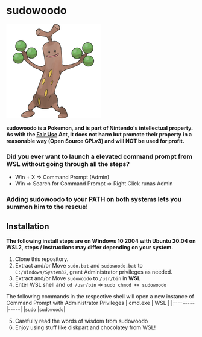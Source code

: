 # sudowoodo
![alt text](https://github.com/haoxiangliew/sudowoodo/blob/master/sudowoodo.png?raw=true)

**sudowoodo is a Pokemon, and is part of Nintendo's intellectual property. As with the [Fair Use](https://en.wikipedia.org/wiki/Fair_use) Act, it does not harm but promote their property in a reasonable way (Open Source GPLv3) and will NOT be used for profit.**

### Did you ever want to launch a elevated command prompt from WSL without going through all the steps?
* Win + X => Command Prompt (Admin)
* Win => Search for Command Prompt => Right Click runas Admin
### Adding sudowoodo to your PATH on both systems lets you summon him to the rescue!

Installation
------
**The following install steps are on Windows 10 2004 with Ubuntu 20.04 on WSL2, steps / instructions may differ depending on your system.**
1. Clone this repository.
2. Extract and/or Move `sudo.bat` and `sudowoodo.bat` to `C:/Windows/System32`, grant Administrator privileges as needed.
3. Extract and/or Move `sudowoodo` to `/usr/bin` in **WSL**
4. Enter WSL shell and `cd /usr/bin` => `sudo chmod +x sudowoodo`

The following commands in the respective shell will open a new instance of Command Prompt with Administrator Privileges
| cmd.exe | WSL |
|---------|-----|
|`sudo`   |`sudowoodo`|

5. Carefully read the words of wisdom from sudowoodo
6. Enjoy using stuff like diskpart and chocolatey from WSL!
